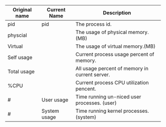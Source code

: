

| Original name | Current Name | Description |
| ---- | ---- | ---- |
| pid | pid | The process id. |
| physcial |  | The usage of physical memory. (MB) |
| Virtual |  | The usage of virtual memory.(MB) |
| Self usage |  | Current process usage percent of memory. |
| Total usage |  | All usage percent of memory in current server. |
| %CPU |  | Current process CPU utilization pencent. |
| # | User usage | Time running un-niced user processes. (user) |
| # | System usage | Time running kernel processes. (system) |


